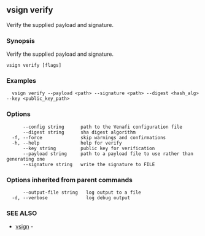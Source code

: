## vsign verify

Verify the supplied payload and signature.

### Synopsis

Verify the supplied payload and signature.

```
vsign verify [flags]
```

### Examples

```
  vsign verify --payload <path> --signature <path> --digest <hash_alg> --key <public_key_path>
```

### Options

```
      --config string      path to the Venafi configuration file
      --digest string      sha digest algorithm
  -f, --force              skip warnings and confirmations
  -h, --help               help for verify
      --key string         public key for verification
      --payload string     path to a payload file to use rather than generating one
      --signature string   write the signature to FILE
```

### Options inherited from parent commands

```
      --output-file string   log output to a file
  -d, --verbose              log debug output
```

### SEE ALSO

* [vsign](vsign.md)	 - 

